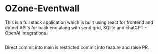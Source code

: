 # OZone-Eventwall
This is a full stack application which is built using react for frontend and dotnet API's for back end along with send grid, SQlite and chatGPT - OpenAI integrations.

##
Direct commit into main is restricted commit into feature and raise PR.
